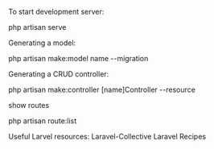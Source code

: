To start development server:

php artisan serve

Generating a model:

php artisan make:model name --migration

Generating a CRUD controller:

php artisan make:controller [name]Controller --resource


show routes

php artisan route:list

Useful Larvel resources:
Laravel-Collective
Laravel Recipes

